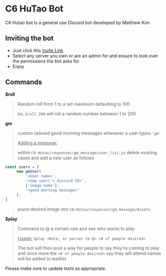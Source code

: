 # C6 HuTao Bot

C6 Hutao bot is a general use Discord bot developed by Matthew Kim

## Inviting the bot
- Just click this [Invite Link](https://discord.com/api/oauth2/authorize?client_id=1204668118966861824&permissions=8&scope=bot+applications.commands)
- Select any server you own or are an admin for and ensure to look over the permissions the bot asks for
- Enjoy

## Commands
**$roll**
> Random roll from 1 to a set maximum defaulting to 100
> <!-- -->
> ex. `$roll 200` will roll a random number between 1 to 200

**gm**
> custom tailored good morning messages whenever a user types `'gm'`
> <!-- -->
> <ins>Adding a message:</ins>
> <!-- -->
> within `C6-Hutao/responses/gm_message/user_list.js` delete existing cases and add a new user as follows
```javascript
const users = [
     new gmUser(
         '<User name>',
         '<new user\'s discord ID>',
         ['image name'],
         "<good morning message>"
     ),
]
```
> place desired image into `C6-Hutao/responses/gm_message/Assets`

**$play**
> Command to @ a certain role and see who wants to play
> <!-- -->
> <ins>Usage:</ins> `$play <Role, or person to @> <# of people desired>`
>  <!-- -->
> The bot will then post a way for people to say they're coming to play and once more the `<# of people desired>` say they will attend names will be added to waitlist




Please make sure to update tests as appropriate.


